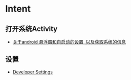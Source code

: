 # Intent

## 打开系统Activity

* [关于android 悬浮窗和自启动的设置, 以及获取系统的信息](https://www.jianshu.com/p/9fb5bff8e335)

## 设置

* [Developer Settings](https://developer.android.com/reference/android/provider/Settings)



